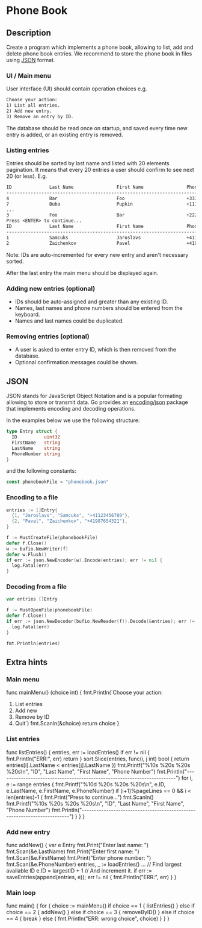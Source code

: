 # Phone Book

## Description

Create a program which implements a phone book, allowing to list, add and delete phone book entries.
We recommend to store the phone book in files using [JSON](https://en.wikipedia.org/wiki/JSON) format.

### UI / Main menu

User interface (UI) should contain operation choices e.g.
```txt
Choose your action:
1) List all entries.
2) Add new entry.
3) Remove an entry by ID.
```

The database should be read once on startup, and saved every time new entry is added, or an existing
entry is removed.

### Listing entries

Entries should be sorted by last name and listed with 20 elements pagination. It means that every 20
entries a user should confirm to see next 20 (or less). E.g.

```txt
ID              Last Name                First Name                Phone#
-------------------------------------------------------------------------
4               Bar                      Foo                       +33333333333
7               Buba                     Pupkin                    +11111111111
...
3               Foo                      Bar                       +22222222222
Press <ENTER> to continue...
ID              Last Name                First Name                Phone#
-------------------------------------------------------------------------
1               Samcuks                  Jaroslavs                 +41123456789
2               Zaichenkov               Pavel                     +41987654321
```

Note: IDs are auto-incremented for every new entry and aren't necessary sorted.

After the last entry the main menu should be displayed again.

### Adding new entries (optional)

- IDs should be auto-assigned and greater than any existing ID.
- Names, last names and phone numbers should be entered from the keyboard.
- Names and last names could be duplicated.

### Removing entries (optional)

- A user is asked to enter entry ID, which is then removed from the database.
- Optional confirmation messages could be shown.

## JSON

JSON stands for JavaScript Object Notation and is a popular formating allowing to store or transmit data.
Go provides an [encoding/json](https://pkg.go.dev/encoding/json) package that implements encoding and
decoding operations.

In the examples below we use the following structure:

```go
type Entry struct {
  ID          uint32
  FirstName   string
  LastName    string
  PhoneNumber string
}
```

and the following constants:

```go
const phonebookFile = "phonebook.json"
```

### Encoding to a file

```go
entries := []Entry{
  {1, "Jaroslavs", "Samcuks", "+41123456789"},
  {2, "Pavel", "Zaichenkov", "+41987654321"},
}

f := MustCreateFile(phonebookFile)
defer f.Close()
w := bufio.NewWriter(f)
defer w.Flush()
if err := json.NewEncoder(w).Encode(entries); err != nil {
  log.Fatal(err)
}
```

### Decoding from a file

```go
var entries []Entry

f := MustOpenFile(phonebookFile)
defer f.Close()
if err := json.NewDecoder(bufio.NewReader(f)).Decode(&entries); err != nil {
  log.Fatal(err)
}

fmt.Println(entries)
```

## Extra hints

### Main menu

func mainMenu() (choice int) {
	fmt.Println(`Choose your action:
1) List entries
2) Add new
3) Remove by ID
4) Quit`)
	fmt.Scanln(&choice)
	return choice
}

### List entries

func listEntries() {
	entries, err := loadEntries()
	if err != nil {
		fmt.Println("ERR:", err)
		return
	}
	sort.Slice(entries, func(i, j int) bool { return entries[i].LastName < entries[j].LastName })
	fmt.Printf("%10s %20s %20s %20s\n", "ID", "Last Name", "First Name", "Phone Number")
	fmt.Println("-------------------------------------------------------------------------")
	for i, e := range entries {
		fmt.Printf("%10d %20s %20s %20s\n", e.ID, e.LastName, e.FirstName, e.PhoneNumber)
		if (i+1)%pageLines == 0 && i < len(entries)-1 {
			fmt.Print("Press <ENTER> to continue...")
			fmt.Scanln()
			fmt.Printf("%10s %20s %20s %20s\n", "ID", "Last Name", "First Name", "Phone Number")
			fmt.Println("-------------------------------------------------------------------------")
		}
	}
}

### Add new entry

func addNew() {
	var e Entry
	fmt.Print("Enter last name: ")
	fmt.Scan(&e.LastName)
	fmt.Print("Enter first name: ")
	fmt.Scan(&e.FirstName)
	fmt.Print("Enter phone number: ")
	fmt.Scan(&e.PhoneNumber)
	entries, _ := loadEntries()
  ...                  // Find largest available ID
	e.ID = largestID + 1 // And increment it.
	if err := saveEntries(append(entries, e)); err != nil {
		fmt.Println("ERR:", err)
	}
}

### Main loop

func main() {
	for {
		choice := mainMenu()
		if choice == 1 {
			listEntries()
		} else if choice == 2 {
			addNew()
		} else if choice == 3 {
			removeByID()
		} else if choice == 4 {
			break
		} else {
			fmt.Println("ERR: wrong choice", choice)
		}
	}
}
